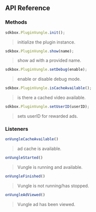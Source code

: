## API Reference

### Methods
```javascript
sdkbox.PluginVungle.init();
```
> initialize the plugin instance.

```javascript
sdkbox.PluginVungle.show(name);
```
> show ad with a provided name.

```javascript
sdkbox.PluginVungle.setDebug(enable);
```
> enable or disable debug mode.

```javascript
sdkbox.PluginVungle.isCacheAvailable();
```
> is there a cached video available.

```javascript
sdkbox.PluginVungle.setUserID(userID);
```
> sets userID for rewarded ads.

### Listeners
```javascript
onVungleCacheAvailable()
```
> ad cache is available.

```javascript
onVungleStarted()
```
> Vungle is running and available.

```javascript
onVungleFinished()
```
> Vungle is not running/has stopped.

```javascript
onVungleAdViewed()
```
> Vungle ad has been viewed.
